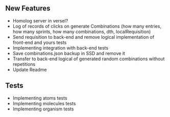 ## New Features

- Homolog server in versel?
- Log of records of clicks on generate Combinations (how many entries, how many sprints, how many combinations, dth, localRequisition)
- Send requisition to back-end and remove logical implementation of front-end and yours tests
- Implementing integration with back-end tests
- Save combinations.json backup in SSD and remove it
- Transfer to back-end logical of generated random combinations without repetitions
- Update Readme

## Tests

- Implementing atoms tests
- Implementing molecules tests
- Implementing organism tests
